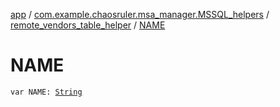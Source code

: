 [app](../../index.md) / [com.example.chaosruler.msa_manager.MSSQL_helpers](../index.md) / [remote_vendors_table_helper](index.md) / [NAME](.)

# NAME

`var NAME: `[`String`](https://kotlinlang.org/api/latest/jvm/stdlib/kotlin/-string/index.html)